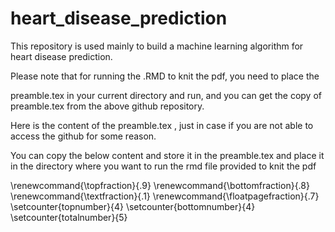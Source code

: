 # heart_disease_prediction
This repository is used mainly to build a machine learning algorithm for heart disease prediction.

Please note that for running the .RMD to knit the pdf, you need to place the 

preamble.tex in your current directory and run, and you can get the copy of preamble.tex from the above github repository.

 
Here is the content of the preamble.tex , just in case if you are not able to access the github for some reason. 

You can copy the below content and store it in the preamble.tex and place it in the directory where you want to run the rmd file provided to knit the pdf
 
\renewcommand{\topfraction}{.9}
\renewcommand{\bottomfraction}{.8}
\renewcommand{\textfraction}{.1}
\renewcommand{\floatpagefraction}{.7}
\setcounter{topnumber}{4}
\setcounter{bottomnumber}{4}
\setcounter{totalnumber}{5} 
 
